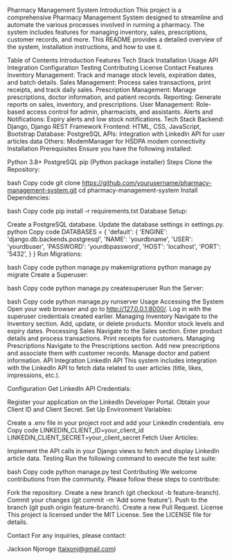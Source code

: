 Pharmacy Management System
Introduction
This project is a comprehensive Pharmacy Management System designed to streamline and automate the various processes involved in running a pharmacy. The system includes features for managing inventory, sales, prescriptions, customer records, and more. This README provides a detailed overview of the system, installation instructions, and how to use it.

Table of Contents
Introduction
Features
Tech Stack
Installation
Usage
API Integration
Configuration
Testing
Contributing
License
Contact
Features
Inventory Management: Track and manage stock levels, expiration dates, and batch details.
Sales Management: Process sales transactions, print receipts, and track daily sales.
Prescription Management: Manage prescriptions, doctor information, and patient records.
Reporting: Generate reports on sales, inventory, and prescriptions.
User Management: Role-based access control for admin, pharmacists, and assistants.
Alerts and Notifications: Expiry alerts and low stock notifications.
Tech Stack
Backend: Django, Django REST Framework
Frontend: HTML, CSS, JavaScript, Bootstrap
Database: PostgreSQL
APIs: Integration with LinkedIn API for user articles data
Others: ModemManager for HSDPA modem connectivity
Installation
Prerequisites
Ensure you have the following installed:

Python 3.8+
PostgreSQL
pip (Python package installer)
Steps
Clone the Repository:

bash
Copy code
git clone https://github.com/yourusername/pharmacy-management-system.git
cd pharmacy-management-system
Install Dependencies:

bash
Copy code
pip install -r requirements.txt
Database Setup:

Create a PostgreSQL database.
Update the database settings in settings.py.
python
Copy code
DATABASES = {
    'default': {
        'ENGINE': 'django.db.backends.postgresql',
        'NAME': 'yourdbname',
        'USER': 'yourdbuser',
        'PASSWORD': 'yourdbpassword',
        'HOST': 'localhost',
        'PORT': '5432',
    }
}
Run Migrations:

bash
Copy code
python manage.py makemigrations
python manage.py migrate
Create a Superuser:

bash
Copy code
python manage.py createsuperuser
Run the Server:

bash
Copy code
python manage.py runserver
Usage
Accessing the System
Open your web browser and go to http://127.0.0.1:8000/.
Log in with the superuser credentials created earlier.
Managing Inventory
Navigate to the Inventory section.
Add, update, or delete products.
Monitor stock levels and expiry dates.
Processing Sales
Navigate to the Sales section.
Enter product details and process transactions.
Print receipts for customers.
Managing Prescriptions
Navigate to the Prescriptions section.
Add new prescriptions and associate them with customer records.
Manage doctor and patient information.
API Integration
LinkedIn API
This system includes integration with the LinkedIn API to fetch data related to user articles (title, likes, impressions, etc.).

Configuration
Get LinkedIn API Credentials:

Register your application on the LinkedIn Developer Portal.
Obtain your Client ID and Client Secret.
Set Up Environment Variables:

Create a .env file in your project root and add your LinkedIn credentials.
env
Copy code
LINKEDIN_CLIENT_ID=your_client_id
LINKEDIN_CLIENT_SECRET=your_client_secret
Fetch User Articles:

Implement the API calls in your Django views to fetch and display LinkedIn article data.
Testing
Run the following command to execute the test suite:

bash
Copy code
python manage.py test
Contributing
We welcome contributions from the community. Please follow these steps to contribute:

Fork the repository.
Create a new branch (git checkout -b feature-branch).
Commit your changes (git commit -m 'Add some feature').
Push to the branch (git push origin feature-branch).
Create a new Pull Request.
License
This project is licensed under the MIT License. See the LICENSE file for details.

Contact
For any inquiries, please contact:

Jackson Njoroge (taixonj@gmail.com)

